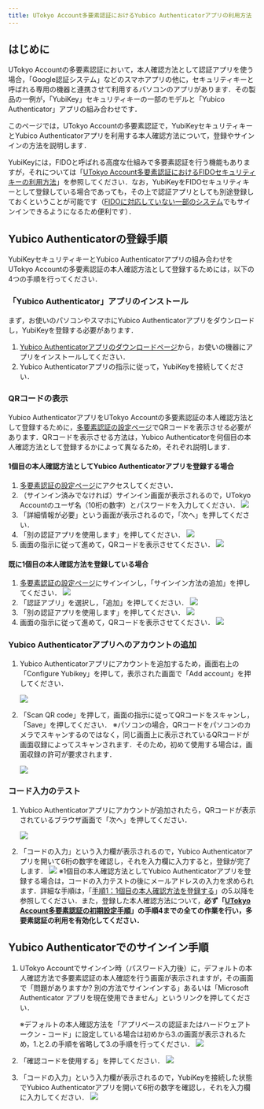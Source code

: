 ```yaml
---
title: UTokyo Account多要素認証におけるYubico Authenticatorアプリの利用方法
---
```


## はじめに

UTokyo Accountの多要素認証において，本人確認方法として認証アプリを使う場合，「Google認証システム」などのスマホアプリの他に，セキュリティキーと呼ばれる専用の機器と連携させて利用するパソコンのアプリがあります．その製品の一例が，「YubiKey」セキュリティキーの一部のモデルと「Yubico Authenticator」アプリの組み合わせです．

このページでは，UTokyo Accountの多要素認証で，YubiKeyセキュリティキーとYubico Authenticatorアプリを利用する本人確認方法について，登録やサインインの方法を説明します．

YubiKeyには，FIDOと呼ばれる高度な仕組みで多要素認証を行う機能もありますが，それについては「[UTokyo Account多要素認証におけるFIDOセキュリティキーの利用方法](fido-security_key)」を参照してください．なお，YubiKeyをFIDOセキュリティキーとして登録している場合であっても，その上で認証アプリとしても別途登録しておくということが可能です（[FIDOに対応していない一部のシステム](fido-security_key#unsupported-system)でもサインインできるようになるため便利です）．

## Yubico Authenticatorの登録手順

YubiKeyセキュリティキーとYubico Authenticatorアプリの組み合わせをUTokyo Accountの多要素認証の本人確認方法として登録するためには，以下の4つの手順を行ってください．

### 「Yubico Authenticator」アプリのインストール

まず，お使いのパソコンやスマホにYubico Authenticatorアプリをダウンロードし，YubiKeyを登録する必要があります．

1. [Yubico Authenticatorアプリのダウンロードページ](https://www.yubico.com/products/yubico-authenticator/)から，お使いの機器にアプリをインストールしてください．
2. Yubico Authenticatorアプリの指示に従って，YubiKeyを接続してください．

### QRコードの表示

Yubico AuthenticatorアプリをUTokyo Accountの多要素認証の本人確認方法として登録するために，[多要素認証の設定ページ](https://mysignins.microsoft.com/security-info?domain_hint=utac.u-tokyo.ac.jp)でQRコードを表示させる必要があります．QRコードを表示させる方法は，Yubico Authenticatorを何個目の本人確認方法として登録するかによって異なるため，それぞれ説明します．

#### 1個目の本人確認方法としてYubico Authenticatorアプリを登録する場合

1. [多要素認証の設定ページ](https://account.activedirectory.windowsazure.com/proofup.aspx?proofup=1&whr=utac.u-tokyo.ac.jp)にアクセスしてください．
2. （サインイン済みでなければ）サインイン画面が表示されるので，UTokyo Accountのユーザ名（10桁の数字）とパスワードを入力してください．
![](first.png)
3. 「詳細情報が必要」という画面が表示されるので，「次へ」を押してください．
4.  「別の認証アプリを使用します」を押してください．
![](yubico_initial_other_auth_app.png)
5. 画面の指示に従って進めて，QRコードを表示させてください．
![](yubico_initial_show_qr.png)

#### 既に1個目の本人確認方法を登録している場合

1. [多要素認証の設定ページ](https://mysignins.microsoft.com/security-info?domain_hint=utac.u-tokyo.ac.jp)にサインインし，「サインイン方法の追加」を押してください．
![](yubico_add_signin_method.png)
2. 「認証アプリ」を選択し，「追加」を押してください．
![](yubico_select_auth_app.png)
3. 「別の認証アプリを使用します」を押してください．
![](yubico_other_auth_app.png)
4. 画面の指示に従って進めて，QRコードを表示させてください．
![](yubico_show_qr.png)

### Yubico Authenticatorアプリへのアカウントの追加

1. Yubico Authenticatorアプリにアカウントを追加するため，画面右上の「Configure Yubikey」を押して，表示された画面で「Add account」を押してください．

   ![](yubico_add_account.png)
2. 「Scan QR code」を押して，画面の指示に従ってQRコードをスキャンし，「Save」を押してください．
※パソコンの場合，QRコードをパソコンのカメラでスキャンするのではなく，同じ画面上に表示されているQRコードが画面収録によってスキャンされます．そのため，初めて使用する場合は，画面収録の許可が要求されます．

   ![](yubico_scan_qr.png)

### コード入力のテスト
1. Yubico Authenticatorアプリにアカウントが追加されたら，QRコードが表示されているブラウザ画面で「次へ」を押してください．

   ![](yubico_account_list.png)
2. 「コードの入力」という入力欄が表示されるので，Yubico Authenticatorアプリを開いて6桁の数字を確認し，それを入力欄に入力すると，登録が完了します．
![](yubico_test_enter_code.png)
※1個目の本人確認方法としてYubico Authenticatorアプリを登録する場合は，コードの入力テストの後にメールアドレスの入力を求められます．詳細な手順は，「[手順1：1個目の本人確認方法を登録する](/initial#first.mfa-initial-step-heading)」の5.以降を参照してください．また，登録した本人確認方法について，**必ず「[UTokyo Account多要素認証の初期設定手順](initial)」の手順4までの全ての作業を行い，多要素認証の利用を有効化してください．**

## Yubico Authenticatorでのサインイン手順

1. UTokyo Accountでサインイン時（パスワード入力後）に，デフォルトの本人確認方法で多要素認証の本人確認を行う画面が表示されますが，その画面で「問題がありますか? 別の方法でサインインする」あるいは「Microsoft Authenticator アプリを現在使用できません」というリンクを押してください．

   ※デフォルトの本人確認方法を「アプリベースの認証またはハードウェアトークン - コード」に設定している場合は初めから3.の画面が表示されるため，1.と2.の手順を省略して3.の手順を行ってください．
![](yubico_signin_other_method.png)
2. 「確認コードを使用する」を押してください．
![](yubico_signin_select_totp.png)
3. 「コードの入力」という入力欄が表示されるので，YubiKeyを接続した状態でYubico Authenticatorアプリを開いて6桁の数字を確認し，それを入力欄に入力してください．
![](yubico_signin_enter_code.png)

